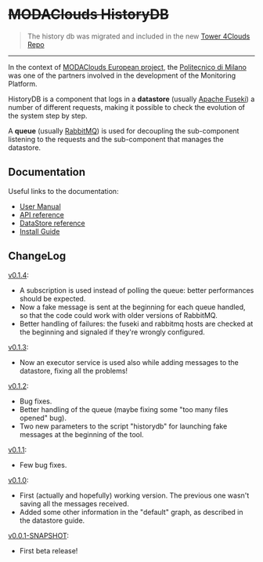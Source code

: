 # ~~MODAClouds HistoryDB~~

> The history db was migrated and included in the new [Tower 4Clouds Repo](https://github.com/deib-polimi/tower4clouds)
------

In the context of [MODAClouds European project](http://www.modaclouds.eu), the [Politecnico di Milano](http://www.polimi.it) was one of the partners involved in the development of the Monitoring Platform.

HistoryDB is a component that logs in a **datastore** (usually [Apache Fuseki](http://jena.apache.org/documentation/serving_data/index.html)) a number of different requests, making it possible to check the evolution of the system step by step.

A **queue** (usually [RabbitMQ](http://www.rabbitmq.com)) is used for decoupling the sub-component listening to the requests and the sub-component that manages the datastore. 

## Documentation
Useful links to the documentation:
* [User Manual](https://github.com/deib-polimi/modaclouds-history-db/blob/master/doc/user-manual.md)
* [API reference](https://github.com/deib-polimi/modaclouds-history-db/blob/master/doc/api.md)
* [DataStore reference](https://github.com/deib-polimi/modaclouds-history-db/blob/master/doc/datastore.md)
* [Install Guide](https://github.com/deib-polimi/modaclouds-history-db/blob/master/doc/install.md)

## ChangeLog
[v0.1.4](https://github.com/deib-polimi/modaclouds-history-db/blob/master/bin/historydb-0.1.4.zip):

* A subscription is used instead of polling the queue: better performances should be expected.
* Now a fake message is sent at the beginning for each queue handled, so that the code could work with older versions of RabbitMQ.
* Better handling of failures: the fuseki and rabbitmq hosts are checked at the beginning and signaled if they're wrongly configured.

[v0.1.3](https://github.com/deib-polimi/modaclouds-history-db/blob/master/bin/historydb-0.1.3.zip):

* Now an executor service is used also while adding messages to the datastore, fixing all the problems!

[v0.1.2](https://github.com/deib-polimi/modaclouds-history-db/blob/master/bin/historydb-0.1.2.zip):

* Bug fixes.
* Better handling of the queue (maybe fixing some "too many files opened" bug).
* Two new parameters to the script "historydb" for launching fake messages at the beginning of the tool.

[v0.1.1](https://github.com/deib-polimi/modaclouds-history-db/blob/master/bin/historydb-0.1.1.zip):

* Few bug fixes.

[v0.1.0](https://github.com/deib-polimi/modaclouds-history-db/blob/master/bin/historydb-0.1.0.zip):

* First (actually and hopefully) working version. The previous one wasn't saving all the messages received.
* Added some other information in the "default" graph, as described in the datastore guide.

[v0.0.1-SNAPSHOT](https://github.com/deib-polimi/modaclouds-history-db/blob/master/bin/historydb-0.0.1-SNAPSHOT.zip):

* First beta release!
